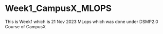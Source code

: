 # Week1_CampusX_MLOPS
This is Week1 which is 21 Nov 2023 MLops which was done under DSMP2.0 Course of CampusX
